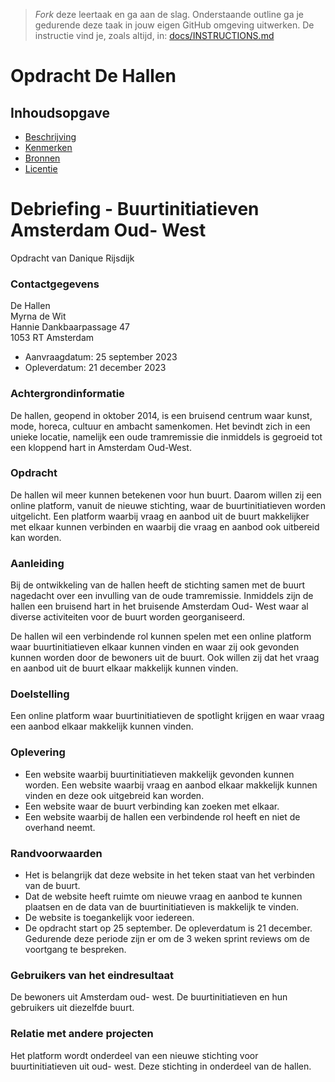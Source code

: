 > _Fork_ deze leertaak en ga aan de slag. Onderstaande outline ga je gedurende deze taak in jouw eigen GitHub omgeving uitwerken. De instructie vind je, zoals altijd, in: [docs/INSTRUCTIONS.md](docs/INSTRUCTIONS.md)

# Opdracht De Hallen
<!-- Geef je project een titel en schrijf in één zin wat het is -->

## Inhoudsopgave

  * [Beschrijving](#beschrijving)
  * [Kenmerken](#kenmerken)
  * [Bronnen](#bronnen)
  * [Licentie](#licentie)

# Debriefing - Buurtinitiatieven Amsterdam Oud- West

Opdracht van Danique Rijsdijk

### Contactgegevens
De Hallen <br>
Myrna de Wit <br>
Hannie Dankbaarpassage 47 <br>
1053 RT Amsterdam <br>

* Aanvraagdatum: 25 september 2023
* Opleverdatum: 21 december 2023

### Achtergrondinformatie
De hallen, geopend in oktober 2014, is een bruisend centrum waar kunst, mode, horeca, cultuur en ambacht samenkomen. Het bevindt zich in een unieke locatie, namelijk een oude tramremissie die inmiddels is gegroeid tot een kloppend hart in Amsterdam Oud-West. 

### Opdracht
De hallen wil meer kunnen betekenen voor hun buurt. Daarom willen zij een online platform, vanuit de nieuwe stichting, waar de buurtinitiatieven worden uitgelicht. Een platform waarbij vraag en aanbod uit de buurt makkelijker met elkaar kunnen verbinden en waarbij die vraag en aanbod ook uitbereid kan worden.  

### Aanleiding
Bij de ontwikkeling van de hallen heeft de stichting samen met de buurt nagedacht over een invulling van de oude tramremissie. Inmiddels zijn de hallen een bruisend hart in het bruisende Amsterdam Oud- West waar al diverse activiteiten voor de buurt worden georganiseerd. 

De hallen wil een verbindende rol kunnen spelen met een online platform waar buurtinitiatieven elkaar kunnen vinden en waar zij ook gevonden kunnen worden door de bewoners uit de buurt. Ook willen zij dat het vraag en aanbod uit de buurt elkaar makkelijk kunnen vinden.  

### Doelstelling
Een online platform waar buurtinitiatieven de spotlight krijgen en waar vraag een aanbod elkaar makkelijk kunnen vinden. 

### Oplevering
* Een website waarbij buurtinitiatieven makkelijk gevonden kunnen worden. Een website waarbij vraag en aanbod elkaar makkelijk kunnen vinden en deze ook uitgebreid kan worden. 
* Een website waar de buurt verbinding kan zoeken met elkaar. 
* Een website waarbij de hallen een verbindende rol heeft en niet de overhand neemt.

### Randvoorwaarden
* Het is belangrijk dat deze website in het teken staat van het verbinden van de buurt.
* Dat de website heeft ruimte om nieuwe vraag en aanbod te kunnen plaatsen en de data van de buurtinitiatieven is makkelijk te vinden. 
* De website is toegankelijk voor iedereen. 
* De opdracht start op 25 september. De opleverdatum is 21 december. Gedurende deze periode zijn er om de 3 weken sprint reviews om de voortgang te bespreken. 

### Gebruikers van het eindresultaat
De bewoners uit Amsterdam oud- west. De buurtinitiatieven en hun gebruikers uit diezelfde buurt. 

### Relatie met andere projecten
Het platform wordt onderdeel van een nieuwe stichting voor buurtinitiatieven uit oud- west. Deze stichting in onderdeel van de hallen.


